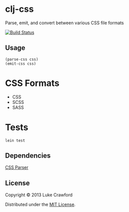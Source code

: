 # clj-css

Parse, emit, and convert between various CSS file formats

[![Build Status](https://travis-ci.org/luke0x/clj-css.png?branch=master)](https://travis-ci.org/luke0x/clj-css)

## Usage

```
(parse-css css)
(emit-css css)
```

# CSS Formats

* CSS
* SCSS
* SASS

# Tests

```
lein test
```

## Dependencies

[CSS Parser](http://cssparser.sourceforge.net)

## License

Copyright © 2013 Luke Crawford

Distributed under the [MIT License](http://www.opensource.org/licenses/MIT).
